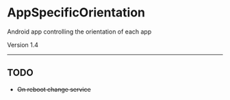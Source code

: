 AppSpecificOrientation
======================

Android app controlling the orientation of each app

Version 1.4

----
TODO
----

- ~~On reboot change service~~
